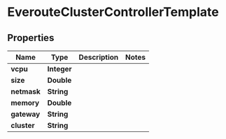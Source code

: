 

# EverouteClusterControllerTemplate


## Properties

Name | Type | Description | Notes
------------ | ------------- | ------------- | -------------
**vcpu** | **Integer** |  | 
**size** | **Double** |  | 
**netmask** | **String** |  | 
**memory** | **Double** |  | 
**gateway** | **String** |  | 
**cluster** | **String** |  | 



